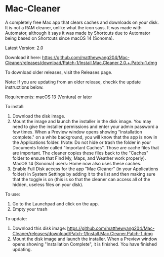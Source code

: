 # Mac-Cleaner

A completely free Mac app that clears caches and downloads on your disk. It is not a RAM cleaner, unlike what the icon says. It was made with Automator, although it says it was made by Shortcuts due to Automator being based on Shortcuts since macOS 14 (Sonoma).

Latest Version: 2.0

Download it here:
https://github.com/matthewyang204/Mac-Cleaner/releases/download/Patch-1/Install.Mac.Cleaner.2.0.+.Patch-1.dmg

To download older releases, visit the Releases page.

Note: If you are updating from an older release, checkk the update instructions below.

Requirements: macOS 13 (Ventura) or later

To install:

1. Download the disk image.
2. Mount the image and launch the installer in the disk image. You may need to give the installer permissions and enter your admin password a few times. When a Preview window opens showing "Installation complete." on a white background, you will know that the app is now in the Applications folder. (Note: Do not hide or trash the folder in your Documents folder called "Important Caches". Those are cache files that are important. The cleaner copies these files back to the "Caches" folder to ensure that Find My, Maps, and Weather work properly). MacOS 14 (Sonoma) users: Home now also uses these caches.
3. Enable Full Disk access for the app "Mac Cleaner" (in your Applications folder) in System Settings by adding it to the list and then making sure that the toggle is on (this is so that the cleaner can access all of the hidden, useless files on your disk).

To use:

1. Go to the Launchpad and click on the app.
2. Empty your trash

To update:
1. Download this disk image: https://github.com/matthewyang204/Mac-Cleaner/releases/download/Patch-1/Install.Mac.Cleaner.Patch-1.dmg
2. Mount the disk image and launch the installer. When a Preview window opens showing "Installation Complete", it is finished. You have finished updating.
